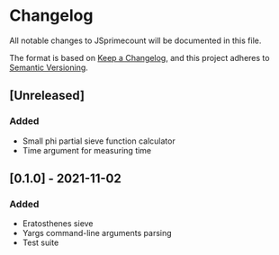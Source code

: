 # Changelog
All notable changes to JSprimecount will be documented in this file.

The format is based on [Keep a Changelog](https://keepachangelog.com/en/1.0.0/),
and this project adheres to [Semantic Versioning](https://semver.org/spec/v2.0.0.html).

## [Unreleased]
### Added
- Small phi partial sieve function calculator
- Time argument for measuring time

## [0.1.0] - 2021-11-02
### Added
- Eratosthenes sieve
- Yargs command-line arguments parsing
- Test suite